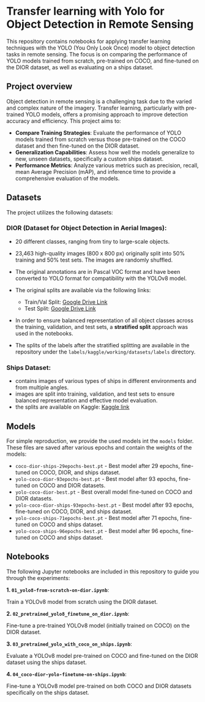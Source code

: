 # Transfer learning with Yolo for Object Detection in Remote Sensing

This repository contains notebooks for applying transfer learning techniques with the YOLO (You Only Look Once) model to object detection tasks in remote sensing. The focus is on comparing the performance of YOLO models trained from scratch, pre-trained on COCO, and fine-tuned on the DIOR dataset, as well as evaluating on a ships dataset.

## Project overview
Object detection in remote sensing is a challenging task due to the varied and complex nature of the imagery. Transfer learning, particularly with pre-trained YOLO models, offers a promising approach to improve detection accuracy and efficiency. This project aims to:

- **Compare Training Strategies**: Evaluate the performance of YOLO models trained from scratch versus those pre-trained on the COCO dataset and then fine-tuned on the DIOR dataset.
- **Generalization Capabilities**: Assess how well the models generalize to new, unseen datasets, specifically a custom ships dataset.
- **Performance Metrics**: Analyze various metrics such as precision, recall, mean Average Precision (mAP), and inference time to provide a comprehensive evaluation of the models.
## Datasets
The project utilizes the following datasets:

### DIOR (Dataset for Object Detection in Aerial Images):
  - 20 different classes, ranging from tiny to large-scale objects.
  - 23,463 high-quality images (800 x 800 px) originally split into 50% training and 50% test sets. The images are randomly shuffled.
  - The original annotations are in Pascal VOC format and have been converted to YOLO format for compatibility with the YOLOv8 model.
  - The original splits are available via the following links:
      
    - Train/Val Split: [Google Drive Link](https://drive.google.com/uc?id=1ZHbHDM6hYAEGDC_K5eiW0yF_lzVgpuir)
    - Test Split: [Google Drive Link](https://drive.google.com/uc?id=11SXPqcESez9qTn4Z5Q3v35K9hRwO_epr)
  - In order to ensure balanced representation of all object classes across the training, validation, and test sets, a **stratified split** approach was used in the notebooks.
  - The splits of the labels after the stratified splitting are available in the repository under the `labels/kaggle/working/datasets/labels` directory.

### Ships Dataset: 
- contains images of various types of ships in different environments and from multiple angles.
- images are split into training, validation, and test sets to ensure balanced representation and effective model evaluation.
- the splits are available on Kaggle: [Kaggle link](https://www.kaggle.com/datasets/siddharthkumarsah/ships-in-aerial-images)

## Models
For simple reproduction, we provide the used models int the `models` folder. These files are saved after various epochs and contain the weights of the models:
- `coco-dior-ships-29epochs-best.pt` - Best model after 29 epochs, fine-tuned on COCO, DIOR, and ships dataset.
- `yolo-coco-dior-93epochs-best.pt` - Best model after 93 epochs, fine-tuned on COCO and DIOR datasets.
- `yolo-coco-dior-best.pt` - Best overall model fine-tuned on COCO and DIOR datasets.
- `yolo-coco-dior-ships-93epochs-best.pt` - Best model after 93 epochs, fine-tuned on COCO, DIOR, and ships dataset.
- `yolo-coco-ships-71epochs-best.pt` - Best model after 71 epochs, fine-tuned on COCO and ships dataset.
- `yolo-coco-ships-96epochs-best.pt` - Best model after 96 epochs, fine-tuned on COCO and ships dataset.
## Notebooks
The following Jupyter notebooks are included in this repository to guide you through the experiments:

**1. `01_yolo8-from-scratch-on-dior.ipynb`**:

Train a YOLOv8 model from scratch using the DIOR dataset.

**2. `02_pretrained_yolo8_finetune_on_dior.ipynb`**:

Fine-tune a pre-trained YOLOv8 model (initially trained on COCO) on the DIOR dataset.

**3. `03_pretrained_yolo_with_coco_on_ships.ipynb`**:

Evaluate a YOLOv8 model pre-trained on COCO and fine-tuned on the DIOR dataset using the ships dataset.

**4. `04_coco-dior-yolo-finetune-on-ships.ipynb`**:

Fine-tune a YOLOv8 model pre-trained on both COCO and DIOR datasets specifically on the ships dataset.

